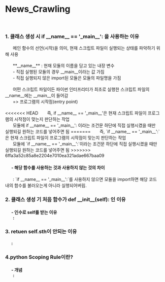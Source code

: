 <h1> News_Crawling </h1>

<br>
<h3> 1. 클래스 생성 시 if __name__ == '_main__': 을 사용하는 이유</h3>
<span style="padding-left: 25px"> 메인 함수의 선언(시작)을 의미, 현재 스크립트 파일이 실행되는 상태를 파악하기 위해 사용 <br> </span><br>
<span style="padding-left: 25px"> **__name__** : 현재 모듈의 이름을 담고 있는 내장 변수 <br></span>
<span style="padding-left: 25px"> - 직접 실행된 모듈의 경우 __main__이라는 값 가짐 </span><br>
<span style="padding-left: 25px"> - 직접 실행되지 않은 import된 모듈은 모듈의 파일명을 가짐</span><br><br>
<span style="padding-left: 25px"> 어떤 스크립트 파일이든 파이썬 인터프리터가 최초로 실행한 스크립트 파일의 __name__에는 __main__이 들어감</span><br>
<span style="padding-left: 25px"> => 프로그램의 시작점(entry  point)<br> </span><br>
<<<<<<< HEAD
<span style="padding-left: 25px"> 즉, if __name__ == '_main__'은 현재 스크립트 파일이 프로그램의 시작점이 맞는지 판단하는 작업</span><br>
<span style="padding-left: 25px"> 모듈에 if __name__ == '_main__': 이라는 조건문 하단에 직접 실행시켰을 때만 실행되길 원하는 코드를 넣어주면 됨</span>
=======
<span style="padding-left: 25px"> 즉, `if __name__ == '_main__':`은 현재 스크립트 파일이 프로그램의 시작점이 맞는지 판단하는 작업</span><br>
<span style="padding-left: 25px"> 모듈에 `if __name__ == '_main__':`이라는 조건문 하단에 직접 실행시켰을 때만 실행되길 원하는 코드를 넣어주면 됨</span>
>>>>>>> 6ffa3a52c85a8e2204e7010ea321adae667baa09

<h4><span style="padding-left: 20px">- 해당 함수를 사용하는 것과 사용하지 않는 것의 차이 <br> </span></h4>
<span style="padding-left: 25px"> : `if __name__ == '_main__':`를 사용하지 않으면 모듈을 import하면 해당 코드 내의 함수를 불러오는게 아니라 실행되어버림.<br></span>

<h3> 2. 클래스 생성 기 처음 함수가 def __init__(self): 인 이유 </h3>
<h4>
<span style="padding-left: 20px">- 인수로 self를 받는 이유 <br> </span>
<span style="padding-left: 25px"> : <br>

</span>

</h4>
<h3> 3. retuen self.sth이 안되는 이유 </h3>
<h4>
<span style="padding-left: 20px"> : <br>

</span>
</h4>
<h3> 4.python Scoping Rule이란? </h3>
<h4>
<span style="padding-left: 20px">- 개념 <br> </span>
<span style="padding-left: 25px"> : <br>

</span>

